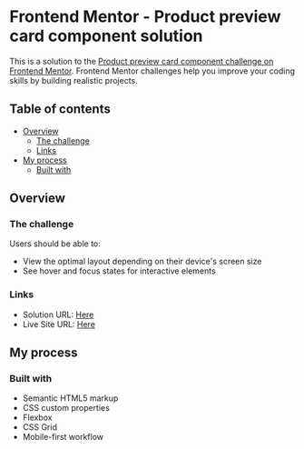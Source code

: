 # Frontend Mentor - Product preview card component solution

This is a solution to the [Product preview card component challenge on Frontend Mentor](https://www.frontendmentor.io/challenges/product-preview-card-component-GO7UmttRfa). Frontend Mentor challenges help you improve your coding skills by building realistic projects. 

## Table of contents

- [Overview](#overview)
  - [The challenge](#the-challenge)
  - [Links](#links)
- [My process](#my-process)
  - [Built with](#built-with)


## Overview

### The challenge

Users should be able to:

- View the optimal layout depending on their device's screen size
- See hover and focus states for interactive elements

### Links

- Solution URL: [Here]([https://your-solution-url.com](https://www.frontendmentor.io/solutions/product-preview-card-component-KGB2r9tx60))
- Live Site URL: [Here](https://hudamab95.github.io/Product-preview-card-component/)

  
## My process

### Built with

- Semantic HTML5 markup
- CSS custom properties
- Flexbox
- CSS Grid
- Mobile-first workflow
